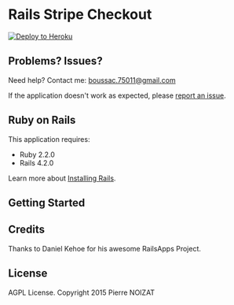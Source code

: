 Rails Stripe Checkout
================

[![Deploy to Heroku](https://www.herokucdn.com/deploy/button.png)](https://heroku.com/deploy)


Problems? Issues?
-----------

Need help? Contact me: boussac.75011@gmail.com


If the application doesn't work as expected, please [report an issue](https://github.com/pierrenoizat/stripe-checkout/issues).

Ruby on Rails
-------------

This application requires:

- Ruby 2.2.0
- Rails 4.2.0

Learn more about [Installing Rails](http://railsapps.github.io/installing-rails.html).

Getting Started
---------------



Credits
-------
Thanks to Daniel Kehoe for his awesome RailsApps Project.

License
-------
AGPL License. Copyright 2015 Pierre NOIZAT
